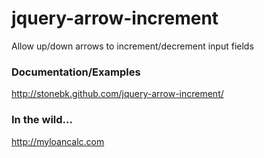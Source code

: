 jquery-arrow-increment
======================

Allow up/down arrows to increment/decrement input fields

### Documentation/Examples

http://stonebk.github.com/jquery-arrow-increment/

### In the wild...

http://myloancalc.com